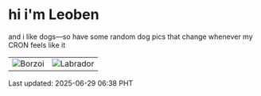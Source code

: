 # hi i'm Leoben

and i like dogs—so have some random dog pics that change whenever my CRON feels like it

|  |  |
|--------|----------|
| ![Borzoi](https://random-dog-vercel.vercel.app/api/random-borzoi?v=1751150322) | ![Labrador](https://random-dog-vercel.vercel.app/api/random-labrador?v=1751150322) |

Last updated: 2025-06-29 06:38 PHT
